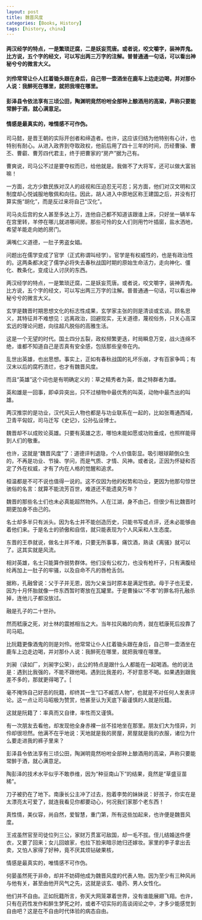 ```yaml
---
layout: post
title: 魏晋风度
categories: [Books, History]
tags: [history, china]
---
```

#### 两汉经学的特点，一是繁琐迂腐，二是妖妄荒唐。或者说，咬文嚼字，装神弄鬼。比方说，五个字的经文，可以写出两三万字的注解。普普通通一句话，可以看出神秘兮兮的微言大义。            
#### 刘伶常常让仆人扛着锄头跟在身后，自己带一壶酒坐在鹿车上边走边喝，并对那仆人说：我醉死在哪里，就把我埋在哪里。               
#### 彭泽县令依法享有三顷公田，陶渊明竟然吩咐全部种上酿酒用的高粱，声称只要能常醉于酒，就心满意足。           
#### 情感是最真实的，唯情感不可作伪。               
<!-- more -->
司马懿，是晋王朝的实际开创者和缔造者。也许，这应该归结为他特别有心计，也特别有耐心。从进入政界到夺取政权，他前后用了四十三年的时间，历经曹操、曹丕、曹叡、曹芳四代君主，终于把曹家的“房产”据为己有。               

曹爽说，司马公不过是要夺权而已，给他就是。我做不了大将军，还可以做大富翁嘛！              

一方面，北方少数民族对汉人的歧视和压迫忍无可忍；另方面，他们对汉文明和汉制度却心悦诚服地敬佩和向往。因此，胡人进入中原地区称王建国之后，并没有打算实施“胡化”，而是反过来将自己“汉化”。               

司马炎后宫的女人甚至多达上万，连他自己都不知道该跟谁上床，只好坐一辆羊车在宫里转，羊停在哪儿就进哪间房。那些可怜的女人们则用竹叶插窗，盐水洒地，希望羊能走向她的房门。               

满嘴仁义道德，一肚子男盗女娼。               

问题出在儒学变成了官学（正式称谓叫经学）。官学是有权威性的，也是有政治性的。这两条都决定了儒学必将失去春秋战国时期的原始生命活力，走向神化、僵化、教条化，变成让人讨厌的东西。               

两汉经学的特点，一是繁琐迂腐，二是妖妄荒唐。或者说，咬文嚼字，装神弄鬼。比方说，五个字的经文，可以写出两三万字的注解。普普通通一句话，可以看出神秘兮兮的微言大义。               

玄学是魏晋时期思想文化的标志性成果，玄学家主张的则是清谈或玄谈。顾名思义，其特征并不难想见：远离政治，回避现实，无关道德，蔑视俗务，只关心高深玄远的理论问题，向往超凡脱俗的高雅生活。               

这是一个无望的时代。国土四分五裂，政权频繁更迭，时局瞬息万变，战火连绵不绝，谁都不知道自己是否真有安全感，包括那些皇帝在内。               

乱世出英雄，也出思想。事实上，正如有春秋战国的礼坏乐崩，才有百家争鸣；有汉末以后的腐朽溃烂，也才有魏晋风度。               

而且“英雄”这个词也是有明确定义的：草之精秀者为英，兽之特群者为雄。               

英和雄是一回事，即卓异突出，只不过植物中最优秀的叫英，动物中最杰出的叫雄。               

两汉推崇的是功业，汉代风云人物也都是与功业联系在一起的，比如张骞通西域，卫青平匈奴，司马迁写《史记》，公孙弘设博士。               

魏晋却不以成败论英雄。只要有英雄之志，哪怕未能如愿或功败垂成，也照样能得到人们的敬重。               

也许，这就是“魏晋风度”了：道德评判退隐，个人价值彰显。吸引眼球颠倒众生的，不再是功业、节操、学问，而是气质、才情、风神。或者说，正因为怀疑和否定了外在权威，才有了内在人格的觉醒和追求。               

桓温都是不可不说也值得一说的。这不仅因为他的权势和功业，更因为他那句惊世骇俗的名言：就算不能流芳百世，难道还不能遗臭万年？               

魏晋的那些名士们也未必真能超然物外。人在江湖，身不由己，但很少有比魏晋时期更加身不由己的。               

名士却多半只有派头。因为名士并不能创造历史，只能书写或点评，还未必能够由着他们来。于是名士的骄傲和自信，就只能表现为个人风采和人生态度。               

东晋的王恭就说，做名士并不难，只要无所事事，痛饮酒，熟读《离骚》就可以了。这其实就是风流。               

相对英雄，名士只能算作弱势群体。他们没有公权力，也没有枪杆子，只有满腹经纶再加上一肚子的牢骚，以及自命不凡的唇枪舌剑。               

据称，孔融曾说：父于子并无恩，因为父亲当时原本是满足性欲。母于子也无爱，因为十月怀胎就像一件东西暂时寄放在瓦罐里。于是曹操以“不孝”的罪名将孔融杀掉，连他儿子都没放过。               

融是孔子的二十世孙。               

然而嵇康之死，对士林的震撼相当之大。当年拉风箱的向秀，就在嵇康死后投靠了司马昭。               

比阮籍更像酒鬼的则是刘伶。他常常让仆人扛着锄头跟在身后，自己带一壶酒坐在鹿车上边走边喝，并对那仆人说：我醉死在哪里，就把我埋在哪里。               

刘昶（读如厂，刘昶字公荣），此公的特点是跟什么人都能在一起喝酒。他的说法是：遇到比我强的，不能不跟他喝。遇到比我差的，不好意思不喝。如果遇到跟我差不多的，那就更得喝了。[               

毫不掩饰自己好恶的阮籍，却终其一生“口不臧否人物”，也就是不对任何人发表评论。这一点让司马昭极为赞赏，他甚至认为天底下最谨慎的人就是阮籍。              

这就是阮籍了：率真而又自律，率性而又谨慎。               

有一次朋友去看他，却发现他全身赤裸一丝不挂地坐在那里。朋友们大为怪异，刘伶却很坦然。他满不在乎地说：天地就是我的房屋，房屋就是我的衣服，诸位为什么要走进我的裤子里来？               

彭泽县令依法享有三顷公田，陶渊明竟然吩咐全部种上酿酒用的高粱，声称只要能常醉于酒，就心满意足。               

陶彭泽的技术水平似乎不敢恭维，因为“种豆南山下”的结果，竟然是“草盛豆苗稀”。               

刀子被扔在了地下。南康长公主冲了过去，抱着李势的妹妹说：好孩子，你实在是太漂亮太可爱了，就连我看见你都要动心，何况我们家那个老东西！               

真性情，美仪容，尚自然，爱智慧，重门第，所有这些加起来，也许便是魏晋风度。               

王戎虽然官至司徒位列三公，家财万贯富可敌国，却一毛不拔。侄儿结婚送件便衣，又要了回来；女儿回娘家，也拉下脸来暗示她归还嫁妆。家里的李子拿出去卖，又怕人家得了好种，竟不厌其烦钻破果核，               

情感是最真实的，唯情感不可作伪。               

何晏虽然死于非命，却并不妨碍他成为魏晋风度的代表人物。因为至少有三种风尚与他有关，甚至由他开风气之先，这就是谈玄、嗑药、男人女性化。               

他们并不自由。正如阮籍所言，弥天大网笼罩着世界，没有谁能展翅飞翔。也许，只有在药性发作和醉生梦死之时，或者不切实际的高谈阔论之中，才多少能感觉到自由吧？这是在不自由时代体验的病态自由。               
